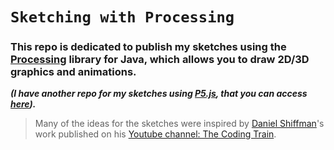 # `Sketching with Processing`

### This repo is dedicated to publish my sketches using the [Processing](https://processing.org/ "Processing") library for Java, which allows you to draw 2D/3D graphics and animations. 

***(I have another repo for my sketches using [P5.js](https://p5js.org/), that you can access [here](https://github.com/renans2/sketching-with-p5js)).***

> Many of the ideas for the sketches were inspired by [Daniel Shiffman](https://x.com/shiffman)'s work published on his [Youtube channel: The Coding Train](https://www.youtube.com/@TheCodingTrain). 
